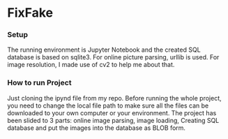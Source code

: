 # FixFake
### Setup
The running environment is Jupyter Notebook and the created SQL database is based on sqlite3. For online picture parsing, urllib is used. For image resolution, I made use of cv2 to help me about that.

### How to run Project
Just cloning the ipynd file from my repo. Before running the whole project, you need to change the local file path to make sure all the files can be downloaded to your own computer or your environment. 
The project has been slided to 3 parts: online image parsing, image loading, Creating SQL database and put the images into the database as BLOB form.
